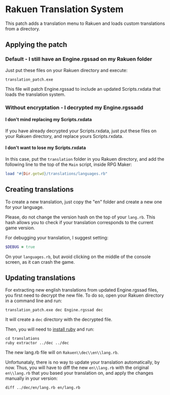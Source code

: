 # Rakuen Translation System

This patch adds a translation menu to Rakuen and loads custom translations from a directory.

## Applying the patch

### Default - I still have an Engine.rgssad on my Rakuen folder

Just put these files on your Rakuen directory and execute:
```
translation_patch.exe
```
This file will patch Engine.rgssad to include an updated Scripts.rxdata that loads the translation system.

### Without encryptation - I decrypted my Engine.rgssadd

#### I don't mind replacing my Scripts.rxdata

If you have already decrypted your Scripts.rxdata, just put these files on your Rakuen directory, and replace yours Scripts.rxdata.

#### I don't want to lose my Scripts.rxdata

In this case, put the `translation` folder in you Rakuen directory, and add the following line to the top of the `Main` script, inside RPG Maker:
```ruby
load "#{Dir.getwd}/translations/languages.rb"
```

## Creating translations

To create a new translation, just copy the "en" folder and create a new one for your language.

Please, do not change the version hash on the top of your `lang.rb`. This hash allows you to check if your translation corresponds to the current game version.

For debugging your translation, I suggest setting:
```ruby
$DEBUG = true
```
On your `languages.rb`, but avoid clicking on the middle of the console screen, as it can crash the game.

## Updating translations

For extracting new english translations from updated Engine.rgssad files, you first need to decrypt the new file. To do so, open your Rakuen directory in a command line and run:
```
translation_patch.exe dec Engine.rgssad dec
```
It will create a `dec` directory with the decrypted file.

Then, you will need to [install ruby](https://rubyinstaller.org/) and run:
```
cd translations
ruby extractor ../dec ../dec
```
The new lang.rb file will on `Rakuen\\dec\\en\\lang.rb`.

Unfortunataly, there is no way to update your translation automatically, by now. Thus, you will have to diff the new `en\\lang.rb` with the original `en\\lang.rb` that you based your translation on, and apply the changes manually in your version:
```
diff ../dec/en/lang.rb en/lang.rb
```

